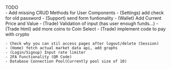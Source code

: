 TODO    
    - Add missing CRUD Methods for User Components
    - (Settings) add check for old password 
    - (Support) send form funtionality
    - (Wallet) Add Current Price and Value
    - (Trade) Validation of input (has user enough funds...)
    - (Trade html) add more coins to Coin Select 
    - (Trade) implement code to pay with crypto

    - Check why you can stil access pages after logout/delete (Session)
    - (Home) fetch actual market data api, add graphs
    - (Login/Signup) Input rate limiter 
    - 2FA Functionality (QR Code)
    - Database Connection Pool(Currently pool size of 10)